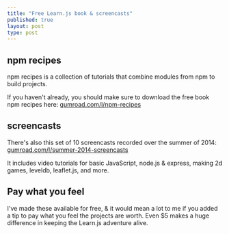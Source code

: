 ```yaml
---
title: "Free Learn.js book & screencasts"
published: true
layout: post
type: post
---
```


## npm recipes

npm recipes is a collection of tutorials that combine modules from npm to build projects.

If you haven't already, you should make sure to download the free book npm recipes here: [gumroad.com/l/npm-recipes](https://gumroad.com/l/npm-recipes)

## screencasts

There's also this set of 10 screencasts recorded over the summer of 2014: [gumroad.com/l/summer-2014-screencasts](https://gumroad.com/l/summer-2014-screencasts)

It includes video tutorials for basic JavaScript, node.js & express, making 2d games, leveldb, leaflet.js, and more.

## Pay what you feel

I've made these available for free, & it would mean a lot to me if you added a tip to pay what you feel the projects are worth. Even $5 makes a huge difference in keeping the Learn.js adventure alive.